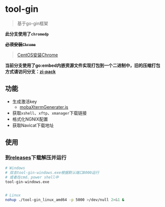 # tool-gin

> 基于go-gin框架

**此分支使用了`chromedp`**

~~**必须安装`Chrome`**~~

> [CentOS安装Chrome](https://www.bajins.com/System/CentOS.html#chrome)


**当前分支使用了go:embed内嵌资源文件实现打包到一个二进制中，旧的压缩打包方式请访问分支：[zi-pack](https://github.com/woytu/tool-gin/tree/zip-pack)**



## 功能

- 生成激活key
  - [mobaXtermGenerater.js](https://github.com/inused/pages/blob/master/file/tool/js/mobaXtermGenerater.js)
- 获取`xshell`、`xftp`、`xmanager`下载链接
- 格式化NGNIX配置
- 获取Navicat下载地址


## 使用

### 到[releases](https://github.com/woytu/tool-gin/releases)下载解压并运行

```bash
# Windows
# 双击tool-gin-windows.exe根据默认端口8000运行
# 或者在cmd、power shell中
tool-gin-windows.exe


# Linux
nohup ./tool-gin_linux_amd64 -p 5000 >/dev/null 2>&1 &
```
